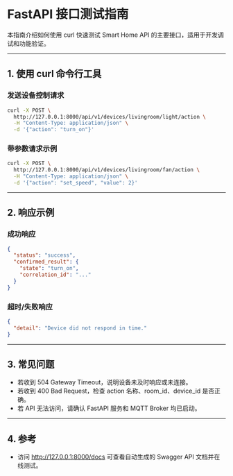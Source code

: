 # FastAPI 接口测试指南

本指南介绍如何使用 curl 快速测试 Smart Home API 的主要接口，适用于开发调试和功能验证。

---

## 1. 使用 curl 命令行工具

### 发送设备控制请求

```bash
curl -X POST \
  http://127.0.0.1:8000/api/v1/devices/livingroom/light/action \
  -H "Content-Type: application/json" \
  -d '{"action": "turn_on"}'
```

### 带参数请求示例

```bash
curl -X POST \
  http://127.0.0.1:8000/api/v1/devices/livingroom/fan/action \
  -H "Content-Type: application/json" \
  -d '{"action": "set_speed", "value": 2}'
```

---

## 2. 响应示例

### 成功响应
```json
{
  "status": "success",
  "confirmed_result": {
    "state": "turn_on",
    "correlation_id": "..."
  }
}
```

### 超时/失败响应
```json
{
  "detail": "Device did not respond in time."
}
```

---

## 3. 常见问题

- 若收到 504 Gateway Timeout，说明设备未及时响应或未连接。
- 若收到 400 Bad Request，检查 action 名称、room_id、device_id 是否正确。
- 若 API 无法访问，请确认 FastAPI 服务和 MQTT Broker 均已启动。

---

## 4. 参考
- 访问 http://127.0.0.1:8000/docs 可查看自动生成的 Swagger API 文档并在线测试。 